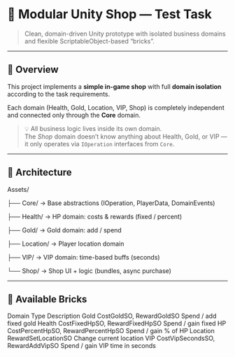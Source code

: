 # 🧩 Modular Unity Shop — Test Task

> Clean, domain-driven Unity prototype with isolated business domains and flexible ScriptableObject-based “bricks”.

---

## 🚀 Overview

This project implements a **simple in-game shop** with full **domain isolation** according to the task requirements.

Each domain (Health, Gold, Location, VIP, Shop) is completely independent and connected only through the **Core** domain.

> 💡 All business logic lives inside its own domain.  
> The *Shop* domain doesn’t know anything about Health, Gold, or VIP — it only operates via `IOperation` interfaces from `Core`.

---

## 🧱 Architecture

Assets/

├── Core/ → Base abstractions (IOperation, PlayerData, DomainEvents)

├── Health/ → HP domain: costs & rewards (fixed / percent)

├── Gold/ → Gold domain: add / spend

├── Location/ → Player location domain

├── VIP/ → VIP domain: time-based buffs (seconds)

└── Shop/ → Shop UI + logic (bundles, async purchase)

---

## 🧩 Available Bricks
Domain	Type	Description
Gold	CostGoldSO, RewardGoldSO	Spend / add fixed gold
Health	CostFixedHpSO, RewardFixedHpSO	Spend / gain fixed HP
	CostPercentHpSO, RewardPercentHpSO	Spend / gain % of HP
Location	RewardSetLocationSO	Change current location
VIP	CostVipSecondsSO, RewardAddVipSO	Spend / gain VIP time in seconds
